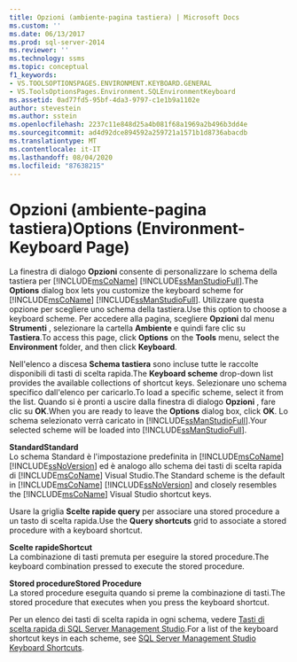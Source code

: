 ```yaml
---
title: Opzioni (ambiente-pagina tastiera) | Microsoft Docs
ms.custom: ''
ms.date: 06/13/2017
ms.prod: sql-server-2014
ms.reviewer: ''
ms.technology: ssms
ms.topic: conceptual
f1_keywords:
- VS.TOOLSOPTIONSPAGES.ENVIRONMENT.KEYBOARD.GENERAL
- VS.ToolsOptionsPages.Environment.SQLEnvironmentKeyboard
ms.assetid: 0ad77fd5-95bf-4da3-9797-c1e1b9a1102e
author: stevestein
ms.author: sstein
ms.openlocfilehash: 2237c11e848d25a4b081f68a1969a2b496b3dd4e
ms.sourcegitcommit: ad4d92dce894592a259721a1571b1d8736abacdb
ms.translationtype: MT
ms.contentlocale: it-IT
ms.lasthandoff: 08/04/2020
ms.locfileid: "87638215"
---
```

# <a name="options-environment-keyboard-page"></a><span data-ttu-id="cc2ab-102">Opzioni (ambiente-pagina tastiera)</span><span class="sxs-lookup"><span data-stu-id="cc2ab-102">Options (Environment-Keyboard Page)</span></span>
  <span data-ttu-id="cc2ab-103">La finestra di dialogo **Opzioni** consente di personalizzare lo schema della tastiera per [!INCLUDE[msCoName](../../includes/msconame-md.md)] [!INCLUDE[ssManStudioFull](../../includes/ssmanstudiofull-md.md)].</span><span class="sxs-lookup"><span data-stu-id="cc2ab-103">The **Options** dialog box lets you customize the keyboard scheme for [!INCLUDE[msCoName](../../includes/msconame-md.md)] [!INCLUDE[ssManStudioFull](../../includes/ssmanstudiofull-md.md)].</span></span> <span data-ttu-id="cc2ab-104">Utilizzare questa opzione per scegliere uno schema della tastiera.</span><span class="sxs-lookup"><span data-stu-id="cc2ab-104">Use this option to choose a keyboard scheme.</span></span> <span data-ttu-id="cc2ab-105">Per accedere alla pagina, scegliere **Opzioni** dal menu **Strumenti** , selezionare la cartella **Ambiente** e quindi fare clic su **Tastiera**.</span><span class="sxs-lookup"><span data-stu-id="cc2ab-105">To access this page, click **Options** on the **Tools** menu, select the **Environment** folder, and then click **Keyboard**.</span></span>  
  
 <span data-ttu-id="cc2ab-106">Nell'elenco a discesa **Schema tastiera** sono incluse tutte le raccolte disponibili di tasti di scelta rapida.</span><span class="sxs-lookup"><span data-stu-id="cc2ab-106">The **Keyboard scheme** drop-down list provides the available collections of shortcut keys.</span></span> <span data-ttu-id="cc2ab-107">Selezionare uno schema specifico dall'elenco per caricarlo.</span><span class="sxs-lookup"><span data-stu-id="cc2ab-107">To load a specific scheme, select it from the list.</span></span> <span data-ttu-id="cc2ab-108">Quando si è pronti a uscire dalla finestra di dialogo **Opzioni** , fare clic su **OK**.</span><span class="sxs-lookup"><span data-stu-id="cc2ab-108">When you are ready to leave the **Options** dialog box, click **OK**.</span></span> <span data-ttu-id="cc2ab-109">Lo schema selezionato verrà caricato in [!INCLUDE[ssManStudioFull](../../includes/ssmanstudiofull-md.md)].</span><span class="sxs-lookup"><span data-stu-id="cc2ab-109">Your selected scheme will be loaded into [!INCLUDE[ssManStudioFull](../../includes/ssmanstudiofull-md.md)].</span></span>  
  
 <span data-ttu-id="cc2ab-110">**Standard**</span><span class="sxs-lookup"><span data-stu-id="cc2ab-110">**Standard**</span></span>  
 <span data-ttu-id="cc2ab-111">Lo schema Standard è l'impostazione predefinita in [!INCLUDE[msCoName](../../includes/msconame-md.md)] [!INCLUDE[ssNoVersion](../../includes/ssnoversion-md.md)] ed è analogo allo schema dei tasti di scelta rapida di [!INCLUDE[msCoName](../../includes/msconame-md.md)] Visual Studio.</span><span class="sxs-lookup"><span data-stu-id="cc2ab-111">The Standard scheme is the default in [!INCLUDE[msCoName](../../includes/msconame-md.md)] [!INCLUDE[ssNoVersion](../../includes/ssnoversion-md.md)] and closely resembles the [!INCLUDE[msCoName](../../includes/msconame-md.md)] Visual Studio shortcut keys.</span></span>  
  
 <span data-ttu-id="cc2ab-112">Usare la griglia **Scelte rapide query** per associare una stored procedure a un tasto di scelta rapida.</span><span class="sxs-lookup"><span data-stu-id="cc2ab-112">Use the **Query shortcuts** grid to associate a stored procedure with a keyboard shortcut.</span></span>  
  
 <span data-ttu-id="cc2ab-113">**Scelte rapide**</span><span class="sxs-lookup"><span data-stu-id="cc2ab-113">**Shortcut**</span></span>  
 <span data-ttu-id="cc2ab-114">La combinazione di tasti premuta per eseguire la stored procedure.</span><span class="sxs-lookup"><span data-stu-id="cc2ab-114">The keyboard combination pressed to execute the stored procedure.</span></span>  
  
 <span data-ttu-id="cc2ab-115">**Stored procedure**</span><span class="sxs-lookup"><span data-stu-id="cc2ab-115">**Stored Procedure**</span></span>  
 <span data-ttu-id="cc2ab-116">La stored procedure eseguita quando si preme la combinazione di tasti.</span><span class="sxs-lookup"><span data-stu-id="cc2ab-116">The stored procedure that executes when you press the keyboard shortcut.</span></span>  
  
 <span data-ttu-id="cc2ab-117">Per un elenco dei tasti di scelta rapida in ogni schema, vedere [Tasti di scelta rapida di SQL Server Management Studio](../sql-server-management-studio-keyboard-shortcuts.md).</span><span class="sxs-lookup"><span data-stu-id="cc2ab-117">For a list of the keyboard shortcut keys in each scheme, see [SQL Server Management Studio Keyboard Shortcuts](../sql-server-management-studio-keyboard-shortcuts.md).</span></span>  
  
  
